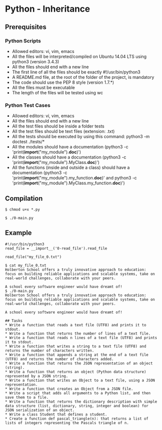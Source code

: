# Python - Inheritance

## Prerequisites
### Python Scripts
* Allowed editors: vi, vim, emacs
* All the files will be interpreted/compiled on Ubuntu 14.04 LTS using python3 (version 3.4.3)
* All the files should end with a new line
* The first line of all the files should be exactly #!/usr/bin/python3
* A README.md file, at the root of the folder of the project, is mandatory
* The code should use the PEP 8 style (version 1.7.*)
* All the files must be executable
* The length of the files will be tested using wc
### Python Test Cases
* Allowed editors: vi, vim, emacs
* All the files should end with a new line
* All the test files should be inside a folder tests
* All the test files should be text files (extension: .txt)
* All the tests should be executed by using this command: python3 -m doctest ./tests/*
* All the modules should have a documentation (python3 -c 'print(__import__("my_module").__doc__)')      
* All the classes should have a documentation (python3 -c 'print(__import__("my_module").MyClass.__doc__)')
* All the functions (inside and outside a class) should have a documentation (python3 -c 'print(__import__("my_module").my_function.__doc__)' and python3 -c 'print(__import__("my_module").MyClass.my_function.__doc__)')

## Compilation
`$ chmod u+x *.py`

`$ ./0-main.py`

## Example
```$ cat 0-main.py
#!/usr/bin/python3
read_file = __import__('0-read_file').read_file

read_file("my_file_0.txt")

$ cat my_file_0.txt
Holberton School offers a truly innovative approach to education:
focus on building reliable applications and scalable systems, take on real-world challenges, collaborate with your peers. 

A school every software engineer would have dreamt of!
$ ./0-main.py
Holberton School offers a truly innovative approach to education:
focus on building reliable applications and scalable systems, take on real-world challenges, collaborate with your peers. 

A school every software engineer would have dreamt of!

## Tasks
* Write a function that reads a text file (UTF8) and prints it to stdout.
* Write a function that returns the number of lines of a text file.
* Write a function that reads n lines of a text file (UTF8) and prints it to stdout.
* Write a function that writes a string to a text file (UTF8) and returns the number of characters written.
* Write a function that appends a string at the end of a text file (UTF8) and returns the number of characters added.
* Write a function that returns the JSON representation of an object (string).
* Write a function that returns an object (Python data structure) represented by a JSON string.
* Write a function that writes an Object to a text file, using a JSON representation.
* Write a function that creates an Object from a JSON file.
* Write a script that adds all arguments to a Python list, and then save them to a file.
* Write a function that returns the dictionary description with simple data structure (list, dictionary, string, integer and boolean) for JSON serialization of an object.
* Write a class Student that defines a student.
* Create a function def pascal_triangle(n): that returns a list of lists of integers representing the Pascals triangle of n.
